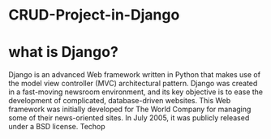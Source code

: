 # CRUD-Project-in-Django

# what is Django?
Django is an advanced Web framework written in Python that makes use of the model view controller (MVC) architectural pattern. Django was created in a fast-moving newsroom environment, and its key objective is to ease the development of complicated, database-driven websites. 
This Web framework was initially developed for The World Company for managing some of their news-oriented sites. In July 2005, it was publicly released under a BSD license.
Techop

